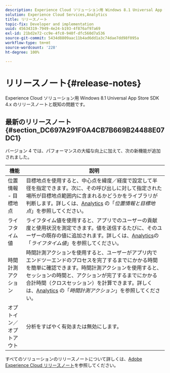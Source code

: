 ```yaml
---
description: Experience Cloud ソリューション用 Windows 8.1 Universal App Store SDK 4.x のリリースノートと既知の問題です。
solution: Experience Cloud Services,Analytics
title: リリースノート
topic-fix: Developer and implementation
uuid: 45634319-7949-4e24-b193-4f876af97a69
exl-id: 21bd2e72-cc9e-4fc0-940f-dfc560d7a536
source-git-commit: 5434d8809aac11b4ad6dd1a3c74dae7dd98f095a
workflow-type: tm+mt
source-wordcount: '228'
ht-degree: 100%

---
```


# リリースノート{#release-notes}

Experience Cloud ソリューション用 Windows 8.1 Universal App Store SDK 4.x のリリースノートと既知の問題です。

## 最新のリリースノート {#section_DC697A291F0A4CB7B669B24488E07DC1}

バージョン 4 では、パフォーマンスの大幅な向上に加えて、次の新機能が追加されました。

| 機能 | 説明 |
|--- |--- |
| 位置情報 - 目標地点 | 目標地点を使用すると、中心点を緯度／経度で設定して半径を指定できます。次に、その呼び出しに対して指定された場所が目標地点範囲内に含まれるかどうかをライブラリが判断します。詳しくは、[Analytics](/help/windows-appstore/analytics/analytics.md) の「*位置情報と目標地点*」を参照してください。 |
| ライフタイム値 | ライフタイム値を使用すると、アプリでのユーザーの貢献度と使用状況を測定できます。値を送信するたびに、そのユーザーの既存の値に追加されます。詳しくは、[Analytics](/help/windows-appstore/analytics/analytics.md)の「*ライフタイム値*」を参照してください。 |
| 時間計測アクション | 時間計測アクションを使用すると、ユーザーがアプリ内でエンドツーエンドのプロセスを完了するまでにかかる時間を簡単に確認できます。時間計測アクションを使用すると、セッションの時間と、アクションが完了するまでにかかる合計時間（クロスセッション）を計算できます。詳しくは、[Analytics](/help/windows-appstore/analytics/analytics.md) の「*時間計測アクション*」を参照してください。 |
| オプトイン／オプトアウト | 分析をすばやく有効または無効にします。 |

すべてのソリューションのリリースノートについて詳しくは、[Adobe Experience Cloud リリースノート](https://experienceleague.adobe.com/docs/release-notes/experience-cloud/current.html?lang=ja)を参照してください。
